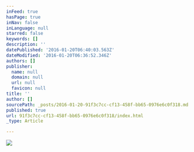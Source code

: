 ```yaml
---
inFeed: true
hasPage: true
inNav: false
inLanguage: null
starred: false
keywords: []
description: ''
datePublished: '2016-01-20T06:40:03.563Z'
dateModified: '2016-01-20T06:36:52.346Z'
authors: []
publisher:
  name: null
  domain: null
  url: null
  favicon: null
title: ''
author: []
sourcePath: _posts/2016-01-20-91f3c7cc-cf13-458f-bb65-0976e6c0f318.md
published: true
url: 91f3c7cc-cf13-458f-bb65-0976e6c0f318/index.html
_type: Article

---
```

![](https://the-grid-user-content.s3-us-west-2.amazonaws.com/72711146-52bb-48d1-a979-1df9450fc17a.jpg)